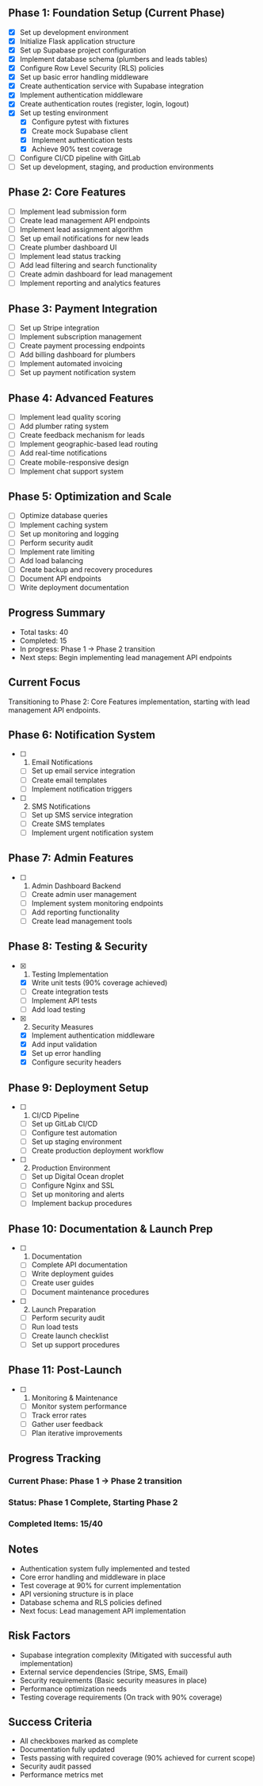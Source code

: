 ## Phase 1: Foundation Setup (Current Phase)
- [x] Set up development environment
- [x] Initialize Flask application structure
- [x] Set up Supabase project configuration
- [x] Implement database schema (plumbers and leads tables)
- [x] Configure Row Level Security (RLS) policies
- [x] Set up basic error handling middleware
- [x] Create authentication service with Supabase integration
- [x] Implement authentication middleware
- [x] Create authentication routes (register, login, logout)
- [x] Set up testing environment
  - [x] Configure pytest with fixtures
  - [x] Create mock Supabase client
  - [x] Implement authentication tests
  - [x] Achieve 90% test coverage
- [ ] Configure CI/CD pipeline with GitLab
- [ ] Set up development, staging, and production environments

## Phase 2: Core Features
- [ ] Implement lead submission form
- [ ] Create lead management API endpoints
- [ ] Implement lead assignment algorithm
- [ ] Set up email notifications for new leads
- [ ] Create plumber dashboard UI
- [ ] Implement lead status tracking
- [ ] Add lead filtering and search functionality
- [ ] Create admin dashboard for lead management
- [ ] Implement reporting and analytics features

## Phase 3: Payment Integration
- [ ] Set up Stripe integration
- [ ] Implement subscription management
- [ ] Create payment processing endpoints
- [ ] Add billing dashboard for plumbers
- [ ] Implement automated invoicing
- [ ] Set up payment notification system

## Phase 4: Advanced Features
- [ ] Implement lead quality scoring
- [ ] Add plumber rating system
- [ ] Create feedback mechanism for leads
- [ ] Implement geographic-based lead routing
- [ ] Add real-time notifications
- [ ] Create mobile-responsive design
- [ ] Implement chat support system

## Phase 5: Optimization and Scale
- [ ] Optimize database queries
- [ ] Implement caching system
- [ ] Set up monitoring and logging
- [ ] Perform security audit
- [ ] Implement rate limiting
- [ ] Add load balancing
- [ ] Create backup and recovery procedures
- [ ] Document API endpoints
- [ ] Write deployment documentation

## Progress Summary
- Total tasks: 40
- Completed: 15
- In progress: Phase 1 → Phase 2 transition
- Next steps: Begin implementing lead management API endpoints

## Current Focus
Transitioning to Phase 2: Core Features implementation, starting with lead management API endpoints.

## Phase 6: Notification System
- [ ] 1. Email Notifications
  - [ ] Set up email service integration
  - [ ] Create email templates
  - [ ] Implement notification triggers

- [ ] 2. SMS Notifications
  - [ ] Set up SMS service integration
  - [ ] Create SMS templates
  - [ ] Implement urgent notification system

## Phase 7: Admin Features
- [ ] 1. Admin Dashboard Backend
  - [ ] Create admin user management
  - [ ] Implement system monitoring endpoints
  - [ ] Add reporting functionality
  - [ ] Create lead management tools

## Phase 8: Testing & Security
- [x] 1. Testing Implementation
  - [x] Write unit tests (90% coverage achieved)
  - [ ] Create integration tests
  - [ ] Implement API tests
  - [ ] Add load testing

- [x] 2. Security Measures
  - [x] Implement authentication middleware
  - [x] Add input validation
  - [x] Set up error handling
  - [x] Configure security headers

## Phase 9: Deployment Setup
- [ ] 1. CI/CD Pipeline
  - [ ] Set up GitLab CI/CD
  - [ ] Configure test automation
  - [ ] Set up staging environment
  - [ ] Create production deployment workflow

- [ ] 2. Production Environment
  - [ ] Set up Digital Ocean droplet
  - [ ] Configure Nginx and SSL
  - [ ] Set up monitoring and alerts
  - [ ] Implement backup procedures

## Phase 10: Documentation & Launch Prep
- [ ] 1. Documentation
  - [ ] Complete API documentation
  - [ ] Write deployment guides
  - [ ] Create user guides
  - [ ] Document maintenance procedures

- [ ] 2. Launch Preparation
  - [ ] Perform security audit
  - [ ] Run load tests
  - [ ] Create launch checklist
  - [ ] Set up support procedures

## Phase 11: Post-Launch
- [ ] 1. Monitoring & Maintenance
  - [ ] Monitor system performance
  - [ ] Track error rates
  - [ ] Gather user feedback
  - [ ] Plan iterative improvements

## Progress Tracking

### Current Phase: Phase 1 → Phase 2 transition
### Status: Phase 1 Complete, Starting Phase 2
### Completed Items: 15/40

## Notes
- Authentication system fully implemented and tested
- Core error handling and middleware in place
- Test coverage at 90% for current implementation
- API versioning structure is in place
- Database schema and RLS policies defined
- Next focus: Lead management API implementation

## Risk Factors
- Supabase integration complexity (Mitigated with successful auth implementation)
- External service dependencies (Stripe, SMS, Email)
- Security requirements (Basic security measures in place)
- Performance optimization needs
- Testing coverage requirements (On track with 90% coverage)

## Success Criteria
- All checkboxes marked as complete
- Documentation fully updated
- Tests passing with required coverage (90% achieved for current scope)
- Security audit passed
- Performance metrics met 